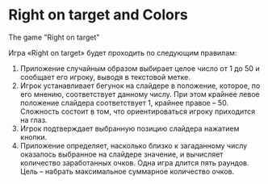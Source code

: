 # Right on target and Colors
The game "Right on target"

Игра «Right on target» будет проходить по следующим правилам:
1. Приложение случайным образом выбирает целое число от 1 до 50 и сообщает его игроку, выводя в текстовой метке.
2. Игрок устанавливает бегунок на слайдере в положение, которое, по его мнению, соответствует данному числу. При этом крайнее левое положение слайдера соответствует 1, крайнее правое – 50. Сложность состоит в том, что ориентироваться игроку приходится на глаз.
3. Игрок подтверждает выбранную позицию слайдера нажатием кнопки.
4. Приложение определяет, насколько близко к загаданному числу оказалось выбранное на слайдере значение, и вычисляет количество заработанных очков.
Одна игра длится пять раундов. Цель – набрать максимальное суммарное количество очков.
